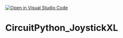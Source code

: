 [![Open in Visual Studio Code](https://open.vscode.dev/badges/open-in-vscode.svg)](https://open.vscode.dev/fasteddy516/CircuitPython_JoystickXL)

# CircuitPython_JoystickXL
